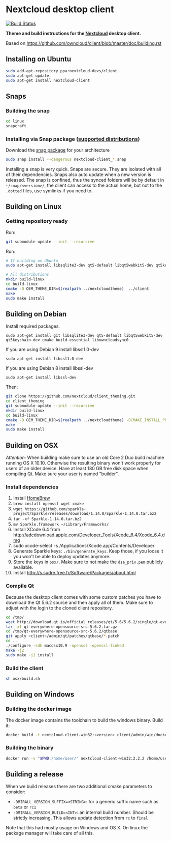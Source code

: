 # Nextcloud desktop client
[![Build Status](https://travis-ci.org/nextcloud/client_theming.svg?branch=master)](https://travis-ci.org/nextcloud/client_theming)

**Theme and build instructions for the [Nextcloud](https://nextcloud.com) desktop client.**

Based on https://github.com/owncloud/client/blob/master/doc/building.rst

## Installing on Ubuntu
```bash
sudo add-apt-repository ppa:nextcloud-devs/client
sudo apt-get update
sudo apt-get install nextcloud-client
```

## Snaps

### Building the snap
```bash
cd linux
snapcraft
```

### Installing via Snap package ([supported distributions](https://snapcraft.io/docs/core/install))
Download the [snap package](https://github.com/nextcloud/client_theming/releases/tag/continuous) for your architecture
```bash
sudo snap install --dangerous nextcloud-client_*.snap
```
Installing a snap is very quick. Snaps are secure. They are isolated with all of their dependencies. Snaps also auto update when a new version is released.
The snap is confined, thus the synced folders will be by default in `~/snap/<version>/`, the client can access to the actual home, but not to the `.dotted` files, use symlinks if you need to.

## Building on Linux

### Getting repository ready

Run:
```bash
git submodule update --init --recursive
```

Run:

```bash
# If building on Ubuntu
sudo apt-get install libsqlite3-dev qt5-default libqt5webkit5-dev qt5keychain-dev libssl-dev

# All distributions
mkdir build-linux
cd build-linux
cmake -D OEM_THEME_DIR=$(realpath ../nextcloudtheme)  ../client
make
sudo make install
```

## Building on Debian

Install required packages.

    sudo apt-get install git libsqlite3-dev qt5-default libqt5webkit5-dev qt5keychain-dev cmake build-essential libowncloudsync0

If you are using Debian 9 install libssl1.0-dev

    sudo apt-get install libssl1.0-dev

If you are using Debian 8 install libssl-dev

    sudo apt-get install libssl-dev

Then:

```bash
git clone https://github.com/nextcloud/client_theming.git
cd client_theming
git submodule update --init --recursive
mkdir build-linux
cd build-linux
cmake -D OEM_THEME_DIR=$(realpath ../nextcloudtheme) -DCMAKE_INSTALL_PREFIX=/usr  ../client
make
sudo make install
```

## Building on OSX

*Attention:* When building make sure to use an old Core 2 Duo build machine running OS X 10.10. Otherwise the resulting binary won't work properly for users of an older device. Have at least 180 GB free disk space when compiling Qt. Make sure your user is named "builder".

### Install dependencies

1. Install [HomeBrew](http://brew.sh/)
2. `brew install openssl wget cmake`
3. `wget https://github.com/sparkle-project/Sparkle/releases/download/1.14.0/Sparkle-1.14.0.tar.bz2`
4. `tar -xf Sparkle-1.14.0.tar.bz2`
5. `mv Sparkle.framework ~/Library/Frameworks/`
6. Install XCode 6.4 from http://adcdownload.apple.com/Developer_Tools/Xcode_6.4/Xcode_6.4.dmg
7. sudo xcode-select -s /Applications/Xcode.app/Contents/Developer
8. Generate Sparkle keys: `./bin/generate_keys`. Keep those, if you loose it you won't be able to deploy updates anymore.
9. Store the keys in `osx/`. Make sure to not make the `dsa_priv.pem` publicly available.
10. Install http://s.sudre.free.fr/Software/Packages/about.html

### Compile Qt

Because the desktop client comes with some custom patches you have to download the Qt 5.6.2 source and then apply all of them. Make sure to adjust <client> with the login to the cloned client repository.

```bash
cd /tmp/
wget http://download.qt.io/official_releases/qt/5.6/5.6.2/single/qt-everywhere-opensource-src-5.6.2.tar.gz
tar -xf qt-everywhere-opensource-src-5.6.2.tar.gz
cd /tmp/qt-everywhere-opensource-src-5.6.2/qtbase
git apply <client>/admin/qt/patches/qtbase/*.patch
cd ..
./configure -sdk macosx10.9 -openssl -openssl-linked
make -j2
sudo make -j1 install
```

### Build the client

```bash
sh osx/build.sh
```

## Building on Windows

### Building the docker image

The docker image contains the toolchain to build the windows binary.
Build it:

```bash
docker build -t nextcloud-client-win32:<version> client/admin/win/docker/
```

### Building the binary

```bash
docker run -v "$PWD:/home/user/" nextcloud-client-win32:2.2.2 /home/user/win/build.sh $(id -u)
```

## Building a release

When we build releases there are two additional cmake parameters to consider:

* `-DMIRALL_VERSION_SUFFIX=<STRING>`: for a generic suffix name such as `beta` or `rc1`
* `-DMIRALL_VERSION_BUILD=<INT>`: an internal build number. Should be strictly increasing. This allows update detection from `rc` to `final`

Note that this had mostly usage on Windows and OS X. On linux the package manager will take care of all this.
